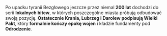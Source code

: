 Po upadku tyranii Bezgłowego jeszcze przez niemal **200 lat** dochodzi do serii **lokalnych bitew**, w których poszczególne miasta próbują odbudować swoją pozycję. **Ostatecznie Krania, Lubrzeg i Darolew podpisują Wielki Pakt**, który **formalnie kończy epokę wojen** i kładzie fundamenty pod **Odrodzenie**.